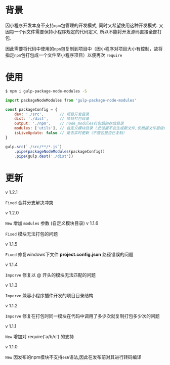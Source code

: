 # 背景

因小程序开发本身不支持`npm`包管理的开发模式, 同时又希望使用这种开发模式.
又因每一个js文件需要保持小程序规定的代码定义, 所以不能将开发源码直接全部打包.

因此需要将代码中使用的`npm`包复制到项目中（因小程序对项目大小有控制，故将指定`npm`包打包成一个文件至小程序项目）以便再次 `require`

# 使用

```bash
$ npm i gulp-package-node-modules -S
```

```js
import packageNodeModules from 'gulp-package-node-modules' 

const packageConfig = {
    dev: './src',       // 项目开发目录
    dist: './dist',     // 项目打包目录
    output: './npm',    // node_modules打包后的存放目录
    modules: ['utils'], // 自定义模块目录 (此设置不会生成新文件,仅根据文件层级修改模块引用路径; 如: require('lib/request') -> require('../../utils/lib/request'))
    isLiveUpdate: false // 是否实时更新（不管包是否已复制）
}

gulp.src(`./src/**/*.js`)
    .pipe(packageNodeModules(packageConfig))
    .pipe(gulp.dest('./dist'))
```


# 更新

v 1.2.1

`Fixed` 合并分支解决冲突

v 1.2.0

`New` 增加 `modules` 参数 (自定义模块目录)
v 1.1.6 

`Fixed` 模块无法打包的问题

v 1.1.5

`Fixed` 修复windows下文件 **project.config.json** 路径错误的问题

v 1.1.4

`Imporve` 修复以 @ 开头的模块无法匹配的问题

v 1.1.3

`Imporve` 兼容小程序插件开发的项目目录结构

v 1.1.2

`Imporve` 修复在打包时同一模块在代码中调用了多少次就复制打包多少次的问题

v 1.1.1

`New` 增加对 require('a/b/c') 的支持

v 1.1.0

`New` 因发布的npm模块不支持`es6`语法,因此在发布前对其进行转码编译